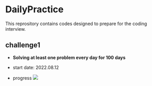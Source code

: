 # DailyPractice
This reprository contains codes designed to prepare for the coding interview.

## challenge1

* **Solving at least one problem every day for 100 days**

* start date: 2022.08.12
* progress     ![](https://us-central1-progress-markdown.cloudfunctions.net/progress/4)
